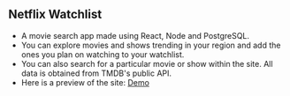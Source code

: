 ## Netflix Watchlist

- A movie search app made using React, Node and PostgreSQL.
- You can explore movies and shows trending in your region and add the ones you plan on watching to your watchlist.
- You can also search for a particular movie or show within the site. All data is obtained from TMDB's public API.
- Here is a preview of the site: [Demo](https://netflixwatchlist.herokuapp.com/)